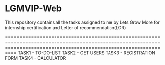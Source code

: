 # LGMVIP-Web
This repository contains all the tasks assigned to me by Lets Grow More for internship certification and Letter of recommendation(LOR)

======================================================================================================================================================================
TASK1 - TO-DO-LIST
TASK2 - GET USERS
TASK3 - REGISTRATION FORM
TASK4 - CALCULATOR


